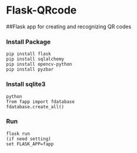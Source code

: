 # Flask-QRcode
##Flask app for creating and recognizing QR codes

### Install Package
```
pip install flask
pip install sqlalchemy
pip install opencv-python
pip install pyzbar
```


### Install sqlite3
```
python
from fapp import fdatabase
fdatabase.create_all()
```

### Run
```
flask run
(if need setting)
set FLASK_APP=fapp
```
